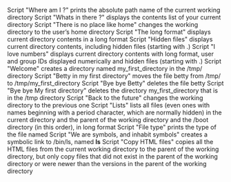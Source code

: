 Script "Where am I ?" prints the absolute path name of the current working directory
Script "Whats in there ?" displays the contents list of your current directory
Script "There is no place like home" changes the working directory to the user’s home directory
Script "The long format" displays current directory contents in a long format
Script "Hidden files" displays current directory contents, including hidden files (starting with .)
Script "I love numbers" displays current directory contents with long format, user and group IDs displayed numerically and hidden files (starting with .)
Script "Welcome" creates a directory named my_first_directory in the /tmp/ directory
Script "Betty in my first directory" moves the file betty from /tmp/ to /tmp/my_first_directory
Script "Bye bye Betty" deletes the file betty
Script "Bye bye My first directory" deletes the directory my_first_directory that is in the /tmp directory
Script "Back to the future" changes the working directory to the previous one
Script "Lists" lists all files (even ones with names beginning with a period character, which are normally hidden) in the current directory and the parent of the working directory and the /boot directory (in this order), in long format
Script "File type" prints the type of the file named
Script "We are symbols, and inhabit symbols" creates  a symbolic link to /bin/ls, named __ls__
Script "Copy HTML files" copies all the HTML files from the current working directory to the parent of the working directory, but only copy files that did not exist in the parent of the working directory or were newer than the versions in the parent of the working directory
